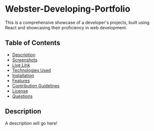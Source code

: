 # Webster-Developing-Portfolio
This is a comprehensive showcase of a developer's projects, built using React and showcasing their proficiency in web development.


## Table of Contents
- [Description](#description)
- [Screenshots](#screenshots)
- [Live Link](#live-link)
- [Technologies Used](#technologies-used)
- [Installation](#installation)
- [Features](#features)
- [Contribution Guidelines](#contribution-guidelines)
- [License](#license)
- [Questions](#questions)


## Description
A description will go here!